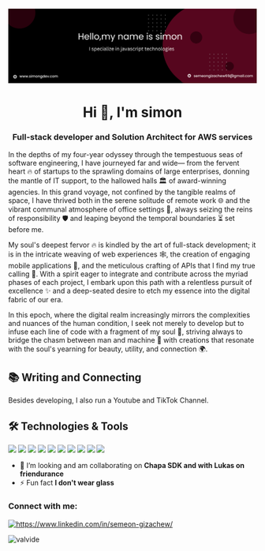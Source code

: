 
[![Header](https://github.com/Valvide/Valvide/blob/main/banner1.png "Header")](https://github.com/Valvide)


<h1 align="center">Hi 👋, I'm simon</h1>
<h3 align="center">Full-stack developer and Solution Architect for AWS services </h3>

In the depths of my four-year odyssey through the tempestuous seas of software engineering, I have journeyed far and wide— from the fervent heart 🔥 of startups to the sprawling domains of large enterprises, donning the mantle of IT support, to the hallowed halls 🏛 of award-winning agencies. In this grand voyage, not confined by the tangible realms of space, I have thrived both in the serene solitude of remote work 🌐 and the vibrant communal atmosphere of office settings 🏢, always seizing the reins of responsibility 🛡 and leaping beyond the temporal boundaries ⏳ set before me.

My soul's deepest fervor 🔥 is kindled by the art of full-stack development; it is in the intricate weaving of web experiences 🕸, the creation of engaging mobile applications 📱, and the meticulous crafting of APIs that I find my true calling 🌟. With a spirit eager to integrate and contribute across the myriad phases of each project, I embark upon this path with a relentless pursuit of excellence ✨ and a deep-seated desire to etch my essence into the digital fabric of our era.

In this epoch, where the digital realm increasingly mirrors the complexities and nuances of the human condition, I seek not merely to develop but to infuse each line of code with a fragment of my soul 💖, striving always to bridge the chasm between man and machine 🌉 with creations that resonate with the soul's yearning for beauty, utility, and connection 🌍.



## 📚 Writing and Connecting 
Besides developing, I also run a Youtube  and TikTok Channel.


## 🛠️ Technologies & Tools
![](https://img.shields.io/badge/Code-JavaScript-informational?style=flat&color=informational&logo=javascript)
![](https://img.shields.io/badge/Code-React-informational?style=flat&color=informational&logo=react)
![](https://img.shields.io/badge/Code-TypeScript-informational?style=flat&color=informational)
![](https://img.shields.io/badge/Code-Vue-informational?style=flat&color=informational&logo=vue.js)
![](https://img.shields.io/badge/Code-EcmaScript-informational?style=flat&color=informational)
![](https://img.shields.io/badge/Code-Node-informational?style=flat&color=informational&logo=node.js)
![](https://img.shields.io/badge/Tool-Webpack-informational?style=flat&color=warning&logo=webpack)
![](https://img.shields.io/badge/Tool-Jest-informational?style=flat&color=warning&logo=jest)
![](https://img.shields.io/badge/Tool-SCSS-informational?style=flat&color=warning&logo=sass)
![](https://img.shields.io/badge/Tool-Docker-informational?style=flat&color=warning&logo=docker)

- 👯 I’m looking and am collaborating on **Chapa SDK and with Lukas on friendurance**
- ⚡ Fun fact **I don't wear glass**

<h3 align="left">Connect with me:</h3>
<p align="left">
<a href="https://linkedin.com/in/https://www.linkedin.com/in/semeon-gizachew/" target="blank"><img align="center" src="https://raw.githubusercontent.com/rahuldkjain/github-profile-readme-generator/master/src/images/icons/Social/linked-in-alt.svg" alt="https://www.linkedin.com/in/semeon-gizachew/" height="30" width="40" /></a>
</p>
<p><img align="left" src="https://github-readme-stats.vercel.app/api/top-langs?username=valvide&show_icons=true&locale=en&layout=compact" alt="valvide" /></p>





